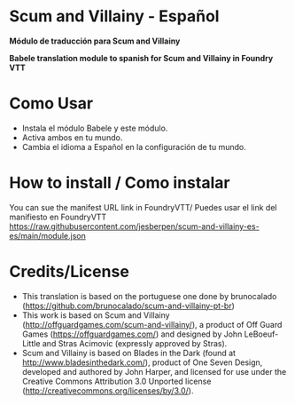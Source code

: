# Scum and Villainy - Español
<b>Módulo de traducción para Scum and Villainy</b>

<b>Babele translation module to spanish for Scum and Villainy in Foundry VTT</b>

# Como Usar 
- Instala el módulo Babele y este módulo.
- Activa ambos en tu mundo.
- Cambia el idioma a Español en la configuración de tu mundo.

# How to install / Como instalar
You can sue the manifest URL link in FoundryVTT/ Puedes usar el link del manifiesto en FoundryVTT
https://raw.githubusercontent.com/jesberpen/scum-and-villainy-es-es/main/module.json


# Credits/License 

- This translation is based on the portuguese one done by brunocalado (https://github.com/brunocalado/scum-and-villainy-pt-br)
- This work is based on Scum and Villainy (http://offguardgames.com/scum-and-villainy/), a product of Off Guard Games (https://offguardgames.com/) and designed by John LeBoeuf-Little and Stras Acimovic (expressly approved by Stras).
- Scum and Villainy is based on Blades in the Dark (found at http://www.bladesinthedark.com/), product of One Seven Design, developed and authored by John Harper, and licensed for use under the Creative Commons Attribution 3.0 Unported license (http://creativecommons.org/licenses/by/3.0/).
